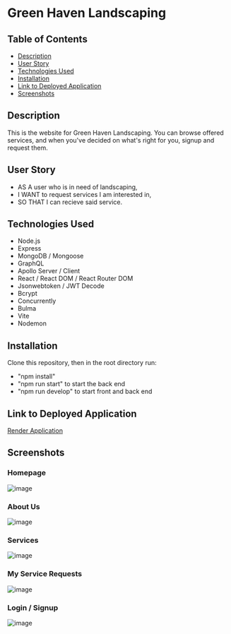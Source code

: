 # Green Haven Landscaping

## Table of Contents

- [Description](#description)
- [User Story](#user-story)
- [Technologies Used](#technologies-used)
- [Installation](#installation)
- [Link to Deployed Application](#link-to-deployed-application)
- [Screenshots](#screenshots)

## Description

This is the website for Green Haven Landscaping. You can browse offered services, and when you've decided on what's right for you, signup and request them.

## User Story

- AS A user who is in need of landscaping,
- I WANT to request services I am interested in,
- SO THAT I can recieve said service.

## Technologies Used

- Node.js
- Express
- MongoDB / Mongoose
- GraphQL
- Apollo Server / Client
- React / React DOM / React Router DOM
- Jsonwebtoken / JWT Decode
- Bcrypt
- Concurrently
- Bulma
- Vite
- Nodemon

## Installation

Clone this repository, then in the root directory run:
- "npm install"
- "npm run start" to start the back end
- "npm run develop" to start front and back end


## Link to Deployed Application

[Render Application](https://business-website-h48g.onrender.com/)

## Screenshots

### Homepage
![image](https://github.com/Nurshat01/business-website/assets/98727619/a5ff80b3-792d-4bfa-8511-6e6549e24eb6)
### About Us
![image](https://github.com/Nurshat01/business-website/assets/98727619/166834bd-b4e9-4a1d-ac88-7b80a35ecc55)
### Services
![image](https://github.com/Nurshat01/business-website/assets/98727619/80663d43-02f0-411a-89a7-afc3bd269c5c)
### My Service Requests
![image](https://github.com/Nurshat01/business-website/assets/98727619/3d1091de-b307-4331-b3d3-0d437e9dbdaf)
### Login / Signup
![image](https://github.com/Nurshat01/business-website/assets/98727619/c53ed68e-1916-4e91-87ff-a54bc3589a2a)
